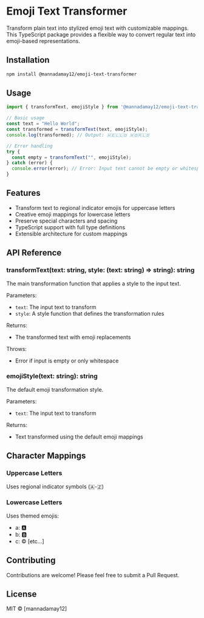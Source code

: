 # Emoji Text Transformer

Transform plain text into stylized emoji text with customizable mappings. This TypeScript package provides a flexible way to convert regular text into emoji-based representations.

## Installation

```bash
npm install @mannadamay12/emoji-text-transformer
```

## Usage

```typescript
import { transformText, emojiStyle } from '@mannadamay12/emoji-text-transformer';

// Basic usage
const text = "Hello World";
const transformed = transformText(text, emojiStyle);
console.log(transformed); // Output: 🇭🇪🇱🇱🇴 🇼🇴🇷🇱🇩

// Error handling
try {
  const empty = transformText("", emojiStyle);
} catch (error) {
  console.error(error); // Error: Input text cannot be empty or whitespace.
}
```

## Features

- Transform text to regional indicator emojis for uppercase letters
- Creative emoji mappings for lowercase letters
- Preserve special characters and spacing
- TypeScript support with full type definitions
- Extensible architecture for custom mappings

## API Reference

### transformText(text: string, style: (text: string) => string): string

The main transformation function that applies a style to the input text.

Parameters:
- `text`: The input text to transform
- `style`: A style function that defines the transformation rules

Returns:
- The transformed text with emoji replacements

Throws:
- Error if input is empty or only whitespace

### emojiStyle(text: string): string

The default emoji transformation style.

Parameters:
- `text`: The input text to transform

Returns:
- Text transformed using the default emoji mappings

## Character Mappings

### Uppercase Letters
Uses regional indicator symbols (🇦-🇿)

### Lowercase Letters
Uses themed emojis:
- a: 🅰️
- b: 🅱️
- c: ©️
[etc...]

## Contributing

Contributions are welcome! Please feel free to submit a Pull Request.

## License

MIT © [mannadamay12]